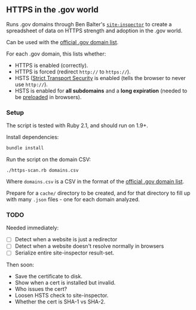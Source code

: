 ## HTTPS in the .gov world

Runs .gov domains through Ben Balter's [`site-inspector`](https://github.com/benbalter/site-inspector-ruby) to create a spreadsheet of data on HTTPS strength and adoption in the .gov world.

Can be used with the [official .gov domain list](https://catalog.data.gov/dataset/gov-domains-api).

For each .gov domain, this lists whether:

* HTTPS is enabled (correctly).
* HTTPS is forced (redirect `http://` to `https://`).
* HSTS ([Strict Transport Security](https://en.wikipedia.org/wiki/HTTP_Strict_Transport_Security) is enabled (tells the browser to never use `http://`).
* HSTS is enabled for **all subdomains** and a **long expiration** (needed to be [preloaded](https://hstspreload.appspot.com/) in browsers).


### Setup

The script is tested with Ruby 2.1, and should run on 1.9+.

Install dependencies:

```bash
bundle install
```

Run the script on the domain CSV:

```
./https-scan.rb domains.csv
```

Where `domains.csv` is a CSV in the format of the [official .gov domain list](https://catalog.data.gov/dataset/gov-domains-api).

Prepare for a `cache/` directory to be created, and for that directory to fill up with many `.json` files - one for each domain analyzed.


### TODO

Needed immediately:

- [ ] Detect when a website is just a redirector
- [ ] Detect when a website doesn't resolve normally in browsers
- [ ] Serialize entire site-inspector result-set.

Then soon:

* Save the certificate to disk.
* Show when a cert is installed but invalid.
* Who issues the cert?
* Loosen HSTS check to site-inspector.
* Whether the cert is SHA-1 vs SHA-2.
